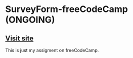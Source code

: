 # SurveyForm-freeCodeCamp (ONGOING)
## [Visit site](https://jeru7.github.io/surveyform/)
This is just my assigment on freeCodeCamp. 
